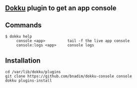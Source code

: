 ## [Dokku](https://github.com/progrium/dokku) plugin to get an app console

Commands
--------
```
$ dokku help
     console <app>          tail -f the live app console
     console:logs <app>     console logs
```

Installation
------------
```
cd /var/lib/dokku/plugins
git clone https://github.com/bnadim/dokku-console console
dokku plugins-install
```